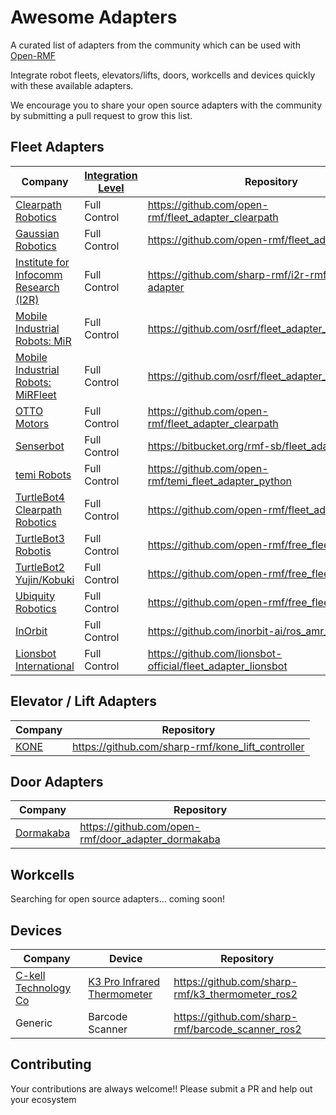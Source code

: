# Awesome Adapters
A curated list of adapters from the community which can be used with [Open-RMF](https://github.com/open-rmf)

Integrate robot fleets, elevators/lifts, doors, workcells and devices quickly with these available adapters. 

We encourage you to share your open source adapters with the community by submitting a pull request to grow this list.

## Fleet Adapters

| Company | [Integration Level](https://osrf.github.io/ros2multirobotbook/rmf-core.html#fleet-adapters) | Repository |
|-----|----|----|
| [Clearpath Robotics](https://clearpathrobotics.com/) | Full Control | https://github.com/open-rmf/fleet_adapter_clearpath |
| [Gaussian Robotics](https://www.gaussianrobotics.com/) | Full Control | https://github.com/open-rmf/fleet_adapter_ecobot |
| [Institute for Infocomm Research (I2R)](https://www.a-star.edu.sg/i2r?page=Human_Language_Technology_Department) | Full Control | https://github.com/sharp-rmf/i2r-rmf-fleet-adapter |
| [Mobile Industrial Robots: MiR](https://www.mobile-industrial-robots.com/) | Full Control | https://github.com/osrf/fleet_adapter_mir |
| [Mobile Industrial Robots: MiRFleet](https://www.mobile-industrial-robots.com/) | Full Control | https://github.com/osrf/fleet_adapter_mir/tree/mirfm |
| [OTTO Motors](https://ottomotors.com/) | Full Control | https://github.com/open-rmf/fleet_adapter_clearpath |
| [Senserbot](https://www.senserbot.com) | Full Control | https://bitbucket.org/rmf-sb/fleet_adapter_aurora/ |
| [temi Robots](https://www.robotemi.com/) | Full Control | https://github.com/open-rmf/temi_fleet_adapter_python |
| [TurtleBot4 Clearpath Robotics](https://clearpathrobotics.com/) | Full Control | https://github.com/open-rmf/fleet_adapter_tb4 |
| [TurtleBot3 Robotis](https://emanual.robotis.com/) | Full Control | https://github.com/open-rmf/free_fleet |
| [TurtleBot2 Yujin/Kobuki](http://kobuki.yujinrobot.com/about2/) | Full Control | https://github.com/open-rmf/free_fleet |
| [Ubiquity Robotics](https://www.ubiquityrobotics.com/) | Full Control | https://github.com/open-rmf/free_fleet |
| [InOrbit](https://www.inorbit.ai/) | Full Control | https://github.com/inorbit-ai/ros_amr_interop |
| [Lionsbot International](https://www.lionsbot.com/) | Full Control | https://github.com/lionsbot-official/fleet_adapter_lionsbot |

## Elevator / Lift Adapters

| Company | Repository |
|-----|----|
| [KONE](https://www.kone.com/en/) | https://github.com/sharp-rmf/kone_lift_controller |

## Door Adapters

| Company | Repository |
|-----|----|
| [Dormakaba](https://www.dormakaba.com/) | https://github.com/open-rmf/door_adapter_dormakaba |

## Workcells

Searching for open source adapters… coming soon!

## Devices

| Company | Device | Repository |
|-----|----|----|
| [C-kell Technology Co](http://ckmeters.com/) | [K3 Pro Infrared Thermometer](http://ckmeters.com/product/k3-pro-infrared-thermometer/) | https://github.com/sharp-rmf/k3_thermometer_ros2 |
| Generic | Barcode Scanner | https://github.com/sharp-rmf/barcode_scanner_ros2 |

## Contributing

Your contributions are always welcome!! Please submit a PR and help out your ecosystem

